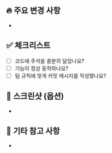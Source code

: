 ## 🔥 주요 변경 사항

-

## ✅ 체크리스트

- [ ] 코드에 주석을 충분히 달았나요?
- [ ] 기능이 정상 동작하나요?
- [ ] 팀 규칙에 맞게 커밋 메시지를 작성했나요?

## 📸 스크린샷 (옵션)

-

## 🎯 기타 참고 사항

-
